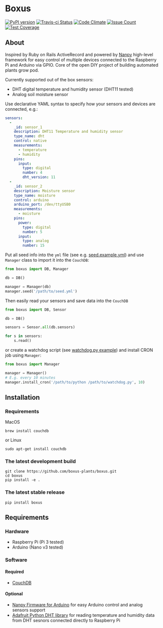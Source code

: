 Boxus
=====

[![PyPI version](https://badge.fury.io/py/boxus.svg)](https://badge.fury.io/py/boxus)
[![Travis-ci Status](https://travis-ci.org/boxus-plants/boxus.svg?branch=master)](https://travis-ci.org/boxus-plants/boxus)
[![Code Climate](https://codeclimate.com/github/boxus-plants/boxus/badges/gpa.svg)](https://codeclimate.com/github/boxus-plants/boxus)
[![Issue Count](https://codeclimate.com/github/boxus-plants/boxus/badges/issue_count.svg)](https://codeclimate.com/github/boxus-plants/boxus/issues)
[![Test Coverage](https://codeclimate.com/github/boxus-plants/boxus/badges/coverage.svg)](https://codeclimate.com/github/boxus-plants/boxus/coverage)

## About
Inspired by Ruby on Rails ActiveRecord and powered by [Nanpy](https://github.com/nanpy/) high-level framework for easy control of multiple devices connected to the Raspberry Pi and Arduino via GPIO. Core of the open DIY project of building automated plants grow pod.

Currently supported out of the box sensors:
* DHT digital temperature and humidity sensor (DHT11 tested)
* Analog soil moisture sensor

Use declarative YAML syntax to specify how your sensors and devices are connected, e.g.:
```yaml
sensors:
  -
    _id: sensor_1
    description: DHT11 Temperature and humidity sensor
    type_name: dht
    control: native
    measurements:
      - temperature
      - humidity
    pins:
      input:
        type: digital
        number: 4
        dht_version: 11
  -
    _id: sensor_2
    description: Moisture sensor
    type_name: moisture
    control: arduino
    arduino_port: /dev/ttyUSB0
    measurements:
      - moisture
    pins:
      power:
        type: digital
        number: 5
      input:
        type: analog
        number: 15
```

Put all seed info into the `yml` file (see e.g. [seed.example.yml](examples/db/seed.example.yml)) and use `Manager` class to import it into the `CouchDB`:
```python
from boxus import DB, Manager

db = DB()

manager = Manager(db)
manager.seed('/path/to/seed.yml')
```

Then easily read your sensors and save data into the `CouchDB`
```python
from boxus import DB, Sensor

db = DB()

sensors = Sensor.all(db.sensors)

for s in sensors:
    s.read()
```
or create a watchdog script (see [watchdog.py example](examples/watchdog.py)) and install CRON job using `Manager`:
```python
from boxus import Manager

manager = Manager()
# E.g. every 10 minutes
manager.install_cron('/path/to/python /path/to/watchdog.py', 10)
```

## Installation

### Requirements

MacOS
```shell
brew install couchdb
```
or Linux
```shell
sudo apt-get install couchdb
```

### The latest development build

```shell
git clone https://github.com/boxus-plants/boxus.git
cd boxus
pip install -e .
```

### The latest stable release

```shell
pip install boxus
```

## Requirements

### Hardware

* Raspberry Pi (Pi 3 tested)
* Arduino (Nano v3 tested)

### Software

#### Required
* [CouchDB](http://couchdb.apache.org)

#### Optional
* [Nanpy Firmware for Arduino](https://github.com/nanpy/nanpy-firmware) for easy Arduino control and analog sensors support
* [Adafruit Python DHT library](https://github.com/adafruit/Adafruit_Python_DHT) for reading temperature and humidity data from DHT sesnors connected directly to Raspberry Pi
